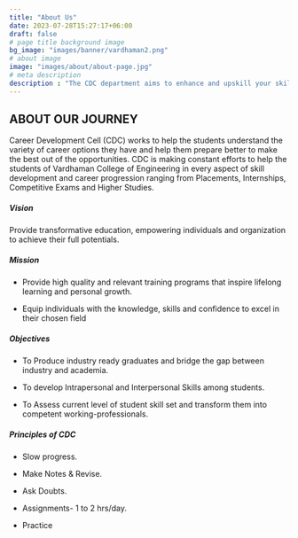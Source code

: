 ```yaml
---
title: "About Us"
date: 2023-07-28T15:27:17+06:00
draft: false
# page title background image
bg_image: "images/banner/vardhaman2.png"
# about image
image: "images/about/about-page.jpg"
# meta description
description : "The CDC department aims to enhance and upskill your skils and bridge a gap between academic learning and industry requirements."
---
```


## ABOUT OUR JOURNEY

Career Development Cell (CDC) works to help the students understand the variety of career options they have and help them prepare better to make the best out of the opportunities. CDC is making constant efforts to help the students of Vardhaman College of Engineering in every aspect of skill development and career progression ranging from Placements, Internships, Competitive Exams and Higher Studies.

##### Vision

Provide transformative education, empowering individuals and organization to achieve their full potentials.

##### Mission

  * Provide high quality and relevant training programs that inspire lifelong learning and personal growth.

  * Equip individuals with the knowledge, skills and confidence to excel in their chosen field

##### Objectives

  - To Produce industry ready graduates and bridge the gap between industry and academia.

  - To develop Intrapersonal and Interpersonal Skills among students.

  -  To Assess current level of student skill set and transform them into competent working-professionals.

##### Principles of CDC

  - Slow progress.

  - Make Notes & Revise.

  - Ask Doubts.

  - Assignments- 1 to 2 hrs/day.

  - Practice 
